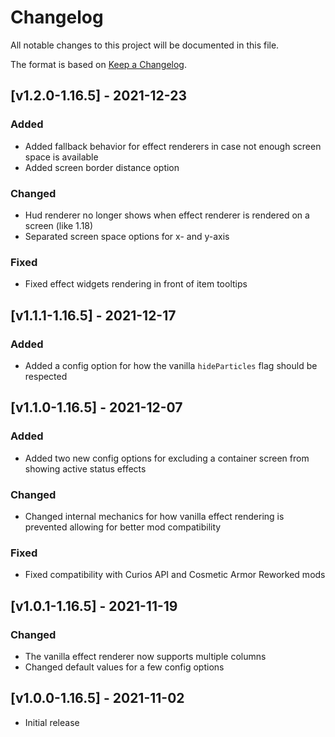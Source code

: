 # Changelog
All notable changes to this project will be documented in this file.

The format is based on [Keep a Changelog].

## [v1.2.0-1.16.5] - 2021-12-23
### Added
- Added fallback behavior for effect renderers in case not enough screen space is available
- Added screen border distance option
### Changed
- Hud renderer no longer shows when effect renderer is rendered on a screen (like 1.18)
- Separated screen space options for x- and y-axis
### Fixed
- Fixed effect widgets rendering in front of item tooltips

## [v1.1.1-1.16.5] - 2021-12-17
### Added
- Added a config option for how the vanilla `hideParticles` flag should be respected

## [v1.1.0-1.16.5] - 2021-12-07
### Added
- Added two new config options for excluding a container screen from showing active status effects
### Changed
- Changed internal mechanics for how vanilla effect rendering is prevented allowing for better mod compatibility
### Fixed
- Fixed compatibility with Curios API and Cosmetic Armor Reworked mods

## [v1.0.1-1.16.5] - 2021-11-19
### Changed
- The vanilla effect renderer now supports multiple columns
- Changed default values for a few config options

## [v1.0.0-1.16.5] - 2021-11-02
- Initial release

[Keep a Changelog]: https://keepachangelog.com/en/1.0.0/
[Puzzles Lib]: https://www.curseforge.com/minecraft/mc-mods/puzzles-lib